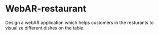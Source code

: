 # WebAR-restaurant
Design a webAR application which helps customers in the resturants to visualize different dishes on the table.
